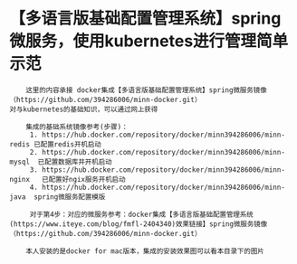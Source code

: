 # 【多语言版基础配置管理系统】spring微服务，使用kubernetes进行管理简单示范

     
        这里的内容承接 docker集成【多语言版基础配置管理系统】spring微服务镜像（https://github.com/394286006/minn-docker.git）
    对与kubernetes的基础知识，可以通过网上获得
    
        集成的基础系统镜像参考(步骤)：
         1. https://hub.docker.com/repository/docker/minn394286006/minn-redis 已配置redis开机启动
         2. https://hub.docker.com/repository/docker/minn394286006/minn-mysql  已配置数据库并开机启动
         3. https://hub.docker.com/repository/docker/minn394286006/minn-nginx   已配置好ngix服务开机启动
         4. https://hub.docker.com/repository/docker/minn394286006/minn-java  spring微服务配置模版
           
         对于第4步：对应的微服务参考：docker集成【多语言版基础配置管理系统(https://www.iteye.com/blog/fmfl-2404340)效果链接】spring微服务镜像（https://github.com/394286006/minn-docker.git）
          
        本人安装的是docker for mac版本，集成的安装效果图可以看本目录下的图片
          
       
          
        

